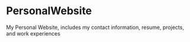 # PersonalWebsite
My Personal Website, includes my contact information, resume, projects, and work experiences
